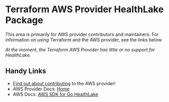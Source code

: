 # Terraform AWS Provider HealthLake Package

This area is primarily for AWS provider contributors and maintainers. For information on _using_ Terraform and the AWS provider, see the links below.

_At the moment, the Terraform AWS Provider has little or no support for HealthLake._

## Handy Links

* [Find out about contributing](https://hashicorp.github.io/terraform-provider-aws/#contribute) to the AWS provider!
* AWS Provider Docs: [Home](https://registry.terraform.io/providers/hashicorp/aws/latest/docs)
* AWS Docs: [AWS SDK for Go HealthLake](https://docs.aws.amazon.com/sdk-for-go/api/service/healthlake/)
